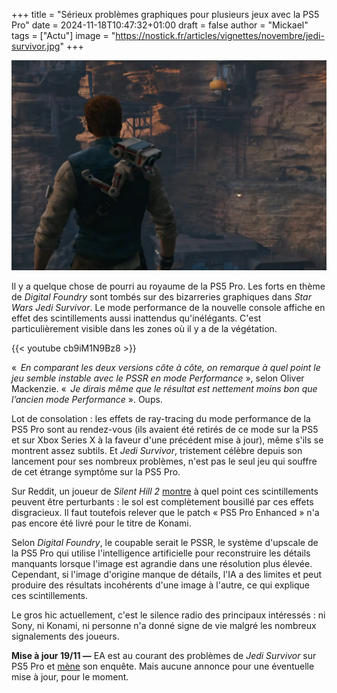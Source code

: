 +++
title = "Sérieux problèmes graphiques pour plusieurs jeux avec la PS5 Pro"
date = 2024-11-18T10:47:32+01:00
draft = false
author = "Mickael"
tags = ["Actu"]
image = "https://nostick.fr/articles/vignettes/novembre/jedi-survivor.jpg"
+++

![Star Wars Jedi Survivor](jedi-survivor.jpg "")

Il y a quelque chose de pourri au royaume de la PS5 Pro. Les forts en thème de *Digital Foundry* sont tombés sur des bizarreries graphiques dans *Star Wars Jedi Survivor*. Le mode performance de la nouvelle console affiche en effet des scintillements aussi inattendus qu'inélégants. C'est particulièrement visible dans les zones où il y a de la végétation.

{{< youtube cb9iM1N9Bz8 >}}

«  *En comparant les deux versions côte à côte, on remarque à quel point le jeu semble instable avec le PSSR en mode Performance* », selon Oliver Mackenzie. «  *Je dirais même que le résultat est nettement moins bon que l’ancien mode Performance* ». Oups. 

Lot de consolation : les effets de ray-tracing du mode performance de la PS5 Pro sont au rendez-vous (ils avaient été retirés de ce mode sur la PS5 et sur Xbox Series X à la faveur d'une précédent mise à jour), même s'ils se montrent assez subtils. Et *Jedi Survivor*, tristement célèbre depuis son lancement pour ses nombreux problèmes, n'est pas le seul jeu qui souffre de cet étrange symptôme sur la PS5 Pro. 

Sur Reddit, un joueur de *Silent Hill 2* [montre](https://www.reddit.com/r/silenthill/comments/1gn0flc/this_is_ps5_pro_enhanced_this_is_false/) à quel point ces scintillements peuvent être perturbants : le sol est complètement bousillé par ces effets disgracieux. Il faut toutefois relever que le patch « PS5 Pro Enhanced » n'a pas encore été livré pour le titre de Konami.

Selon *Digital Foundry*, le coupable serait le PSSR, le système d'upscale de la PS5 Pro qui utilise l'intelligence artificielle pour reconstruire les détails manquants lorsque l'image est agrandie dans une résolution plus élevée. Cependant, si l'image d'origine manque de détails, l'IA a des limites et peut produire des résultats incohérents d'une image à l'autre, ce qui explique ces scintillements.

Le gros hic actuellement, c'est le silence radio des principaux intéressés : ni Sony, ni Konami, ni personne n'a donné signe de vie malgré les nombreux signalements des joueurs.

**Mise à jour 19/11 —** EA est au courant des problèmes de *Jedi Survivor* sur PS5 Pro et [mène](https://x.com/EAStarWars/status/1858635462577172846) son enquête. Mais aucune annonce pour une éventuelle mise à jour, pour le moment.